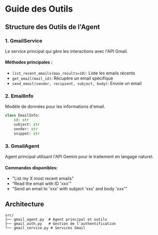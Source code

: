 # Guide des Outils

## Structure des Outils de l'Agent

### 1. GmailService
Le service principal qui gère les interactions avec l'API Gmail.

#### Méthodes principales :
- `list_recent_emails(max_results=10)`: Liste les emails récents
- `get_email(mail_id)`: Récupère un email spécifique
- `send_email(sender, recipient, subject, body)`: Envoie un email

### 2. EmailInfo
Modèle de données pour les informations d'email.

```python
class EmailInfo:
    id: str
    subject: str
    sender: str
    snippet: str
```

### 3. GmailAgent
Agent principal utilisant l'API Gemini pour le traitement en langage naturel.

#### Commandes disponibles:
- "List my X most recent emails"
- "Read the email with ID 'xxx'"
- "Send an email to 'xxx' with subject 'xxx' and body 'xxx'"

## Architecture

```
src/
├── gmail_agent.py  # Agent principal et outils
├── gmail_auth.py   # Gestion de l'authentification
└── gmail_service.py # Services Gmail
```
